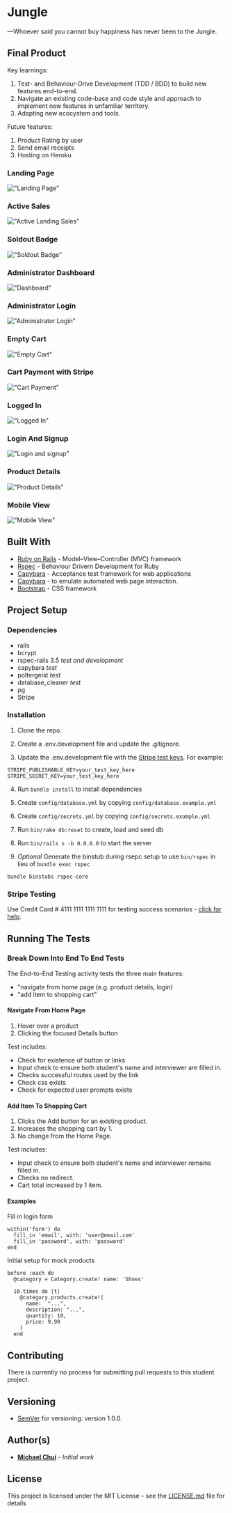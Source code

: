 # Jungle
—Whoever said you cannot buy happiness has never been to the Jungle.

## Final Product

Key learnings:
1) Test- and Behaviour-Drive Development (TDD / BDD) to build new features end-to-end.
2) Navigate an existing code-base and code style and approach to implement new features in unfamiliar territory.
3) Adapting new ecocystem and tools.

Future features:
1) Product Rating by user
2) Send email receipts
3) Hosting on Heroku

### Landing Page
!["Landing Page"](./docs/00_landing.png)

### Active Sales
!["Active Landing Sales"](./docs/00_landing_sales.png)

### Soldout Badge
!["Soldout Badge"](./docs/00_soldout.png)

### Administrator Dashboard
!["Dashboard"](./docs/01_dashboard.png)

### Administrator Login
!["Administrator Login"](./docs/01_admin_login.png)

### Empty Cart
!["Empty Cart"](./docs/02_cart_empty.png)

### Cart Payment with Stripe
!["Cart Payment"](./docs/02_cart_payment.png)

### Logged In
!["Logged In"](./docs/03_logged_in.png)

### Login And Signup
!["Login and signup"](./docs/03_login_signup.png)

### Product Details
!["Product Details"](./docs/04_product_details.png)

### Mobile View
!["Mobile View"](./docs/05_mobile_view.png)

## Built With

* [Ruby on Rails](https://rubyonrails.org/) - Model–View–Controller (MVC) framework
* [Rspec](https://rspec.info/) - Behaviour Drivern Development for Ruby
* [Capybara](https://github.com/teamcapybara/capybara) - Acceptance test framework for web applications
* [Capybara](https://github.com/teampoltergeist/poltergeist) - to emulate automated web page interaction.
* [Bootstrap](https://getbootstrap.com/) - CSS framework

## Project Setup

### Dependencies

- rails
- bcrypt
- rspec-rails 3.5 *test and development*
- capybara *test*
- poltergeist *test*
- database_cleaner *test*
- pg
- Stripe

### Installation

1. Clone the repo.

2. Create a .env.development file and update the .gitignore.

3. Update the .env.development file with the [Stripe test keys](https://stripe.com/docs/keys). For example:
```
STRIPE_PUBLISHABLE_KEY=your_test_key_here
STRIPE_SECRET_KEY=your_test_key_here
```

4. Run `bundle install` to install dependencies

5. Create `config/database.yml` by copying `config/database.example.yml`

6. Create `config/secrets.yml` by copying `config/secrets.example.yml`

7. Run `bin/rake db:reset` to create, load and seed db

8. Run `bin/rails s -b 0.0.0.0` to start the server

9. *Optional* Generate the binstub during rsepc setup to use ```bin/rspec``` in lieu of ```bundle exec rspec```
```
bundle binstubs rspec-core
```

### Stripe Testing

Use Credit Card # 4111 1111 1111 1111 for testing success scenarios - [click for help](https://stripe.com/docs/testing#cards).

## Running The Tests

### Break Down Into End To End Tests

The End-to-End Testing activity tests the three main features:

* "navigate from home page (e.g. product details, login)
* "add item to shopping cart"

#### Navigate From Home Page

1. Hover over a product
2. Clicking the focused Details button

Test includes:
* Check for existence of button or links
* Input check to ensure both student's name and interviewer are filled in.
* Checks successful routes used by the link
* Check css exists
* Check for expected user prompts exists

#### Add Item To Shopping Cart

1. Clicks the Add button for an existing product.
2. Increases the shopping cart by 1.
3. No change from the Home Page.

Test includes:
* Input check to ensure both student's name and interviewer remains filled in.
* Checks no redirect.
* Cart total increased by 1 item.

#### Examples
Fill in login form
```
within('form') do
  fill_in 'email', with: 'user@email.com'
  fill_in 'password', with: 'password'
end
```

Initial setup for mock products
```
before :each do
  @category = Category.create! name: 'Shoes'

  10.times do |t|
    @category.products.create!(
      name:  "...",
      description: "...",
      quantity: 10,
      price: 9.99
    )
  end
```

## Contributing

There is currently no process for submitting pull requests to this student project.

## Versioning

* [SemVer](http://semver.org/) for versioning: version 1.0.0.

## Author(s)

* [**Michael Chui**](https://github.com/mikel-k-khui) - *Initial work*

## License

This project is licensed under the MIT License - see the [LICENSE.md](LICENSE.md) file for details